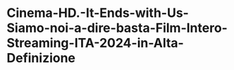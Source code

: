 # Cinema-HD.-It-Ends-with-Us-Siamo-noi-a-dire-basta-Film-Intero-Streaming-ITA-2024-in-Alta-Definizione